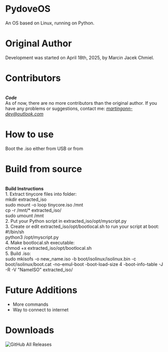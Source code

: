 # PydoveOS
An OS based on Linux, running on Python.
# Original Author 
Development was started on April 18th, 2025, by Marcin Jacek Chmiel.
# Contributors 
 <br>***Code***<br>
As of now, there are no more contributors than the original author.
If you have any problems or suggestions, contact me: *martingonn-dev@outlook.com*
# How to use
  Boot the .iso either from USB or from 
# Build from source
<br>**Build Instructions**
<br>1. Extract tinycore files into folder:
<br>mkdir extracted_iso
<br>sudo mount -o loop tinycore.iso /mnt
<br>cp -r /mnt/* extracted_iso/
<br>sudo umount /mnt
<br>2. Put your Python script in extracted_iso/opt/myscript.py
<br>3. Create or edit extracted_iso/opt/bootlocal.sh to run your script at boot:
<br>#!/bin/sh
<br>python3 /opt/myscript.py
<br>4. Make bootlocal.sh executable:
<br>chmod +x extracted_iso/opt/bootlocal.sh
<br>5. Build .iso:
<br>sudo mkisofs -o new_name.iso -b boot/isolinux/isolinux.bin -c boot/isolinux/boot.cat -no-emul-boot -boot-load-size 4 -boot-info-table -J -R -V "NameISO" extracted_iso/
# Future Additions
* More commands
* Way to connect to internet

# Downloads
![GitHub All Releases](https://img.shields.io/github/downloads/Martingonn/PydoveOS/total)
